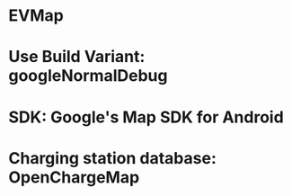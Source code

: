 # EVMap
# Use Build Variant: googleNormalDebug
# SDK: Google's Map SDK for Android
# Charging station database: OpenChargeMap